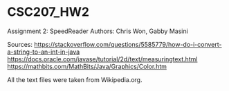 # CSC207_HW2
Assignment 2: SpeedReader
Authors: Chris Won, Gabby Masini

Sources: 
https://stackoverflow.com/questions/5585779/how-do-i-convert-a-string-to-an-int-in-java
https://docs.oracle.com/javase/tutorial/2d/text/measuringtext.html
https://mathbits.com/MathBits/Java/Graphics/Color.htm

All the text files were taken from Wikipedia.org.
